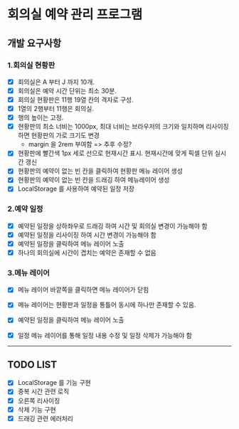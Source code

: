 # 회의실 예약 관리 프로그램

## 개발 요구사항

### 1.회의실 현황판
- [x] 회의실은 A 부터 J 까지 10개.
- [x] 회의실은 예약 시간 단위는 최소 30분.
- [x] 회의실 현황판은 11행 19열 칸의 격자로 구성.
- [x] 1열의 2행부터 11행은 회의실.
- [x] 행의 높이는 고정.
- [x] 현황판의 최소 너비는 1000px, 최대 너비는 브라우저의 크기와 일치하며 리사이징 하면 현황판의 가로 크기도 변경
  - margin 을 2rem 부여함 => 추후 수정?
- [x] 현황판에 빨간색 1px 세로 선으로 현재시간 표시. 현재시간에 맞게 픽셀 단위 실시간 갱신
- [x] 현황판의 예약이 없는 빈 칸을 클릭하여 현황판 메뉴 레이어 생성
- [x] 현황판의 예약이 없는 빈 칸을 드래깅 하여 메뉴레이어 생성
- [x] LocalStorage 를 사용하여 예약된 일정 저장

### 2.예약 일정
- [x] 예약된 일정을 상하좌우로 드래깅 하여 시간 및 회의실 변경이 가능해야 함
- [x] 예약된 일정을 리사이징 하여 시간 변경이 가능해야 함
- [x] 예약된 일정을 클릭하여 메뉴 레이어 노출
- [x] 하나의 회의실에 시간이 겹치는 예약은 존재할 수 없음

### 3.메뉴 레이어
- [x] 메뉴 레이어 바깥쪽을 클릭하면 메뉴 레이어가 닫힘
- [x] 메뉴 레이어는 현황판과 일정을 통틀어 동시에 하나만 존재할 수 있음.
- [x] 예약된 일정을 클릭하여 메뉴 레이어 노출
- [x] 일정 메뉴 레이어를 통해 일정 내용 수정 및 일정 삭제가 가능해야 함


---

## TODO LIST
- [x] LocalStorage 를 기능 구현
- [x] 중복 시간 관련 로직
- [x] 오른쪽 리사이징
- [x] 삭제 기능 구현
- [x] 드래깅 관련 에러처리